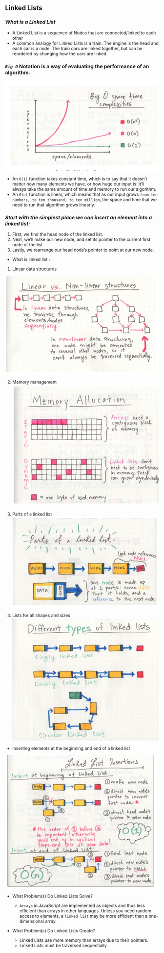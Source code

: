 ## Linked Lists

### ***What is a Linked List***
- A Linked List is a sequence of Nodes that are connected/linked 
         to each other
- A common analogy for Linked Lists is a train. The engine is the head and each car is a node. The train cars are linked together, but can be reordered by changing how the cars are linked.

### ***`Big O`*** Notation is a way of evaluating the performance of an algorithm.

![bigO](/imag/bigO.PNG)


- An `O(1)` function takes constant time, which is to say that it doesn’t matter how many elements we have, or how huge our input is: it’ll always take the same amount of time and memory to run our algorithm. 
- An `O(n)` function is linear, which means that as our input grows `from ten numbers, to ten thousand, to ten million`, the space and time that we need to run that algorithm grows linearly.

### ***Start with the simplest place we can insert an element into a linked list:***
1. First, we find the head node of the linked list.
2. Next, we’ll make our new node, and set its pointer to the 
     current first node of the list.
 3. Lastly, we rearrange our head node’s pointer to point at our new node.

- What is linked list :

 1. Linear data structures

![linked1](/imag/linked1.PNG)

2. Memory management
![linked2](/imag/linked2.PNG)

3. Parts of a linked list
![linked3](/imag/linked3.PNG)

4. Lists for all shapes and sizes
![linked4](/imag/linked4.PNG)

- Inserting elements at the beginning and end of a linked list

![end=biging](/imag/end-biginig.PNG)

- What Problem(s) Do Linked Lists Solve?
   - `Arrays` in JavaScript are implemented as objects and thus less efficient than arrays in other languages. Unless you need random access to elements, a `linked list` may be more efficient than a one-dimensional array.

- What Problem(s) Do Linked Lists Create?
  - Linked Lists use more memory than arrays due to their pointers.
  - Linked Lists must be traversed sequentially.
